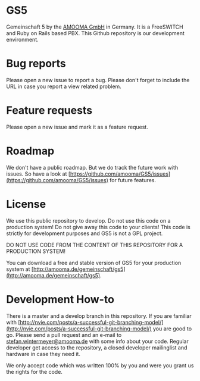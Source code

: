 GS5
===
Gemeinschaft 5 by the [AMOOMA GmbH](http://amooma.de) in Germany. It is a FreeSWITCH and Ruby on Rails based PBX. This Github repository is our development environment.

Bug reports
===========
Please open a new issue to report a bug. Please don't forget to include the URL in case you report a view related problem.

Feature requests
================
Please open a new issue and mark it as a feature request.

Roadmap
=======
We don't have a public roadmap. But we do track the future work with issues. So have a look at [https://github.com/amooma/GS5/issues](https://github.com/amooma/GS5/issues) for future features.

License
=======
We use this public repository to develop. Do not use this code on a production system! Do not give away this code to your clients! This code is strictly for development purposes and GS5 is not a GPL project.

DO NOT USE CODE FROM THE CONTENT OF THIS REPOSITORY FOR A PRODUCTION SYSTEM!

You can download a free and stable version of GS5 for your production system at [http://amooma.de/gemeinschaft/gs5](http://amooma.de/gemeinschaft/gs5).

Development How-to
==================
There is a master and a develop branch in this repository. If you are familiar with [http://nvie.com/posts/a-successful-git-branching-model/](http://nvie.com/posts/a-successful-git-branching-model/) you are good to go. Please send a pull request and an e-mail to stefan.wintermeyer@amooma.de with some info about your code. Regular developer get access to the repository, a closed developer mailinglist and hardware in case they need it.

We only accept code which was written 100% by you and were you grant us the rights for the code.
